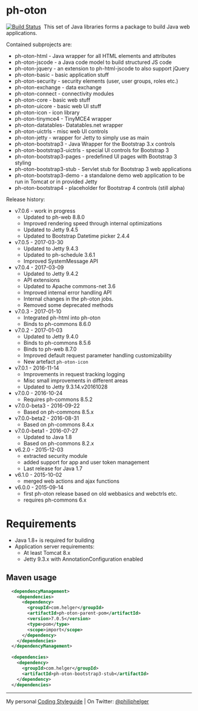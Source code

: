 # ph-oton

[![Build Status](https://travis-ci.org/phax/ph-oton.svg?branch=master)](https://travis-ci.org/phax/ph-oton)
﻿
This set of Java libraries forms a package to build Java web applications.

Contained subprojects are:
  * ph-oton-html - Java wrapper for all HTML elements and attributes
  * ph-oton-jscode - a Java code model to build structured JS code
  * ph-oton-jquery - an extension to ph-html-jscode to also support jQuery
  * ph-oton-basic - basic application stuff
  * ph-oton-security - security elements (user, user groups, roles etc.)
  * ph-oton-exchange - data exchange
  * ph-oton-connect - connectivity modules
  * ph-oton-core - basic web stuff
  * ph-oton-uicore - basic web UI stuff
  * ph-oton-icon - icon library
  * ph-oton-tinymce4 - TinyMCE4 wrapper
  * ph-oton-datatables- Datatables.net wrapper
  * ph-oton-uictrls - misc web UI controls
  * ph-oton-jetty - wrapper for Jetty to simply use as main 
  * ph-oton-bootstrap3 - Java Wrapper for the Bootstrap 3.x controls
  * ph-oton-bootstrap3-uictrls - special UI controls for Bootstrap 3
  * ph-oton-bootstrap3-pages - predefined UI pages with Bootstrap 3 styling
  * ph-oton-bootstrap3-stub - Servlet stub for Bootstrap 3 web applications
  * ph-oton-bootstrap3-demo - a standalone demo web application to be run in Tomcat or in provided Jetty
  * ph-oton-bootstrap4 - placeholder for Bootstrap 4 controls (still alpha) 

Release history:
  * v7.0.6 - work in progress
    * Updated to ph-web 8.8.0
    * Improved rendering speed through internal optimizations
    * Updated to Jetty 9.4.5
    * Updated to Bootstrap Datetime picker 2.4.4
  * v7.0.5 - 2017-03-30
    * Updated to Jetty 9.4.3
    * Updated to ph-schedule 3.6.1
    * Improved SystemMessage API
  * v7.0.4 - 2017-03-09
    * Updated to Jetty 9.4.2
    * API extensions
    * Updated to Apache commons-net 3.6
    * Improved internal error handling API
    * Internal changes in the ph-oton jobs.
    * Removed some deprecated methods
  * v7.0.3 - 2017-01-10
    * Integrated ph-html into ph-oton
    * Binds to ph-commons 8.6.0
  * v7.0.2 - 2017-01-03
    * Updated to Jetty 9.4.0
    * Binds to ph-commons 8.5.6
    * Binds to ph-web 8.7.0
    * Improved default request parameter handling customizability
    * New artefact `ph-oton-icon`
  * v7.0.1 - 2016-11-14
    * Improvements in request tracking logging
    * Misc small improvements in different areas
    * Updated to Jetty 9.3.14.v20161028
  * v7.0.0 - 2016-10-24
    * Requires ph-commons 8.5.2
  * v7.0.0-beta3 - 2016-09-22
    * Based on ph-commons 8.5.x
  * v7.0.0-beta2 - 2016-08-31
    * Based on ph-commons 8.4.x
  * v7.0.0-beta1 - 2016-07-27
    * Updated to Java 1.8
    * Based on ph-commons 8.2.x
  * v6.2.0 - 2015-12-03 
    * extracted security module
    * added support for app and user token management
    * Last release for Java 1.7
  * v6.1.0 - 2015-10-02 
    * merged web actions and ajax functions
  * v6.0.0 - 2015-09-14 
    * first ph-oton release based on old webbasics and webctrls etc.
    * requires ph-commons 6.x

# Requirements
  * Java 1.8+ is required for building 
  * Application server requirements:
      * At least Tomcat 8.x
      * Jetty 9.3.x with AnnotationConfiguration enabled
      
## Maven usage

```xml
  <dependencyManagement>
    <dependencies>
      <dependency>
        <groupId>com.helger</groupId>
        <artifactId>ph-oton-parent-pom</artifactId>
        <version>7.0.5</version>
        <type>pom</type>
        <scope>import</scope>
      </dependency>
    </dependencies>
  </dependencyManagement>
  
  <dependencies>
    <dependency>
      <groupId>com.helger</groupId>
      <artifactId>ph-oton-bootstrap3-stub</artifactId>
    </dependency>
  </dependencies>
```


---

My personal [Coding Styleguide](https://github.com/phax/meta/blob/master/CodeingStyleguide.md) |
On Twitter: <a href="https://twitter.com/philiphelger">@philiphelger</a>
